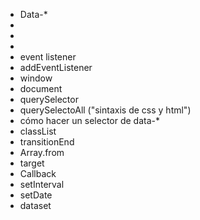 - Data-*
- <kbd></kbd>
- <audio> </audio>
- <script> </script>
- event listener
- addEventListener
- window
- document
- querySelector
- querySelectoAll ("sintaxis de css y html")
- cómo hacer un selector de data-* 
- classList
- transitionEnd
- Array.from
- target
- Callback
- setInterval
- setDate
- dataset